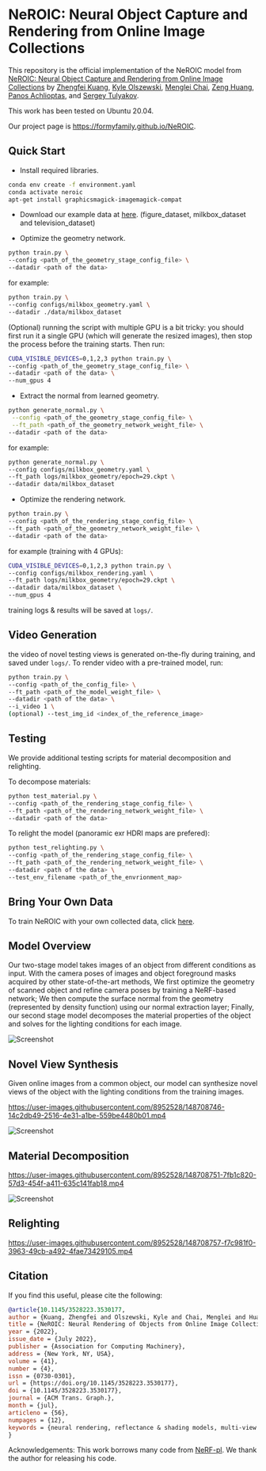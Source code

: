 # NeROIC: Neural Object Capture and Rendering from Online Image Collections

This repository is the official implementation of  the NeROIC model from [NeROIC: Neural Object Capture and Rendering from Online Image Collections](https://arxiv.org/abs/2201.02533) by [Zhengfei Kuang](https://zhengfeikuang.com), [Kyle Olszewski](https://kyleolsz.github.io/), [Menglei Chai](https://mlchai.com/), [Zeng Huang](https://zeng.science/), [Panos Achlioptas](https://optas.github.io/), and [Sergey Tulyakov](http://stulyakov.com).

This work has been tested on Ubuntu 20.04. 

Our project page is https://formyfamily.github.io/NeROIC.

## Quick Start
* Install required libraries.

```sh
conda env create -f environment.yaml
conda activate neroic
apt-get install graphicsmagick-imagemagick-compat
```

* Download our example data at [here](https://drive.google.com/drive/folders/1HzxaO9CcQOcUOp32xexVYFtsyKKULR7T?usp=sharing). (figure_dataset, milkbox_dataset and television_dataset)

* Optimize the geometry network.

```bash
python train.py \
--config <path_of_the_geometry_stage_config_file> \
--datadir <path of the data> 
```

for example:

```bash
python train.py \
--config configs/milkbox_geometry.yaml \
--datadir ./data/milkbox_dataset
```

(Optional) running the script with multiple GPU is a bit tricky: you should first run it a single GPU (which will generate the resized images), then stop the process before the training starts. Then run:

```bash
CUDA_VISIBLE_DEVICES=0,1,2,3 python train.py \
--config <path_of_the_geometry_stage_config_file> \
--datadir <path of the data> \
--num_gpus 4
```

* Extract the normal from learned geometry.

```bash
python generate_normal.py \
 --config <path_of_the_geometry_stage_config_file> \
 --ft_path <path_of_the_geometry_network_weight_file> \
--datadir <path of the data> 
```

for example: 

```bash
python generate_normal.py \
--config configs/milkbox_geometry.yaml \
--ft_path logs/milkbox_geometry/epoch=29.ckpt \
--datadir data/milkbox_dataset
```

* Optimize the rendering network.

```bash
python train.py \
--config <path_of_the_rendering_stage_config_file> \
--ft_path <path_of_the_geometry_network_weight_file> \
--datadir <path of the data> 
```
for example (training with 4 GPUs): 

```bash
CUDA_VISIBLE_DEVICES=0,1,2,3 python train.py \
--config configs/milkbox_rendering.yaml \
--ft_path logs/milkbox_geometry/epoch=29.ckpt \
--datadir data/milkbox_dataset \
--num_gpus 4
```

training logs & results will be saved at `logs/`.

## Video Generation
the video of novel testing views is generated on-the-fly during training, and saved under `logs/`. To render video with a pre-trained model, run:

```bash
python train.py \
--config <path_of_the_config_file> \
--ft_path <path_of_the_model_weight_file> \
--datadir <path of the data> \
--i_video 1 \ 
(optional) --test_img_id <index_of_the_reference_image>
```

## Testing
We provide additional testing scripts for material decomposition and relighting. 

To decompose materials:

```bash
python test_material.py \
--config <path_of_the_rendering_stage_config_file> \
--ft_path <path_of_the_rendering_network_weight_file> \
--datadir <path of the data> 
```

To relight the model (panoramic exr HDRI maps are prefered):

```bash
python test_relighting.py \
--config <path_of_the_rendering_stage_config_file> \
--ft_path <path_of_the_rendering_network_weight_file> \
--datadir <path of the data> \
--test_env_filename <path_of_the_envrionment_map> 
```

## Bring Your Own Data

To train NeROIC with your own collected data, click [here](scripts/README.md).

## Model Overview

Our two-stage model takes images of an object from different conditions as input. 
With the camera poses of images and object foreground masks acquired by other state-of-the-art methods, 
We first optimize the geometry of scanned object and refine camera poses by training a NeRF-based network; 
We then compute the surface normal from the geometry (represented by density function) using our normal extraction layer;
Finally, our second stage model decomposes the material properties of the object and solves for the lighting conditions for each image. 

![Screenshot](assets/resources/framework.png)

## Novel View Synthesis

Given online images from a common object, our model can synthesize novel views of the object with the lighting conditions from the training images.

https://user-images.githubusercontent.com/8952528/148708746-14c2db49-2516-4e31-a1be-559be4480b01.mp4

![Screenshot](assets/resources/nvs.png)

## Material Decomposition

https://user-images.githubusercontent.com/8952528/148708751-7fb1c820-57d3-454f-a411-635c141fab18.mp4

![Screenshot](assets/resources/material.png)

## Relighting

https://user-images.githubusercontent.com/8952528/148708757-f7c981f0-3963-49cb-a492-4fae73429105.mp4

## Citation

If you find this useful, please cite the following:
```bibtex
@article{10.1145/3528223.3530177,
author = {Kuang, Zhengfei and Olszewski, Kyle and Chai, Menglei and Huang, Zeng and Achlioptas, Panos and Tulyakov, Sergey},
title = {NeROIC: Neural Rendering of Objects from Online Image Collections},
year = {2022},
issue_date = {July 2022},
publisher = {Association for Computing Machinery},
address = {New York, NY, USA},
volume = {41},
number = {4},
issn = {0730-0301},
url = {https://doi.org/10.1145/3528223.3530177},
doi = {10.1145/3528223.3530177},
journal = {ACM Trans. Graph.},
month = {jul},
articleno = {56},
numpages = {12},
keywords = {neural rendering, reflectance & shading models, multi-view & 3D}
}
```

Acknowledgements: This work borrows many code from [NeRF-pl](https://github.com/kwea123/nerf_pl). We thank the author for releasing his code.